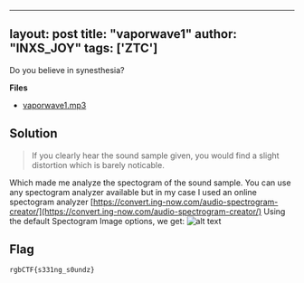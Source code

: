 

---
layout: post
title: "vaporwave1"
author: "INXS_JOY"
tags: ['ZTC']
---

Do you believe in synesthesia?

**Files**
- [vaporwave1.mp3]({{site.baseurl}}/assets/vaporwave1/vaporwave1.mp3)

## Solution
> If you clearly hear the sound sample given, you would find a slight distortion which is barely noticable.

Which made me analyze the spectogram of the sound sample. You can use any spectogram analyzer available but in my case I used an online spectogram analyzer [https://convert.ing-now.com/audio-spectrogram-creator/](https://convert.ing-now.com/audio-spectrogram-creator/)
Using the default Spectogram Image options, we get:
![alt text]({{site.baseurl}}/assets/vaporwave1/vaporwave1.png)


## Flag
```
rgbCTF{s331ng_s0undz}
```
